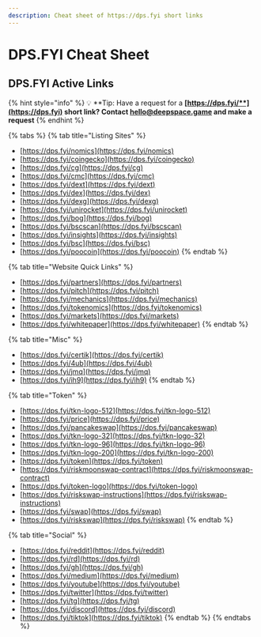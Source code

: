```yaml
---
description: Cheat sheet of https://dps.fyi short links
---
```

# DPS.FYI Cheat Sheet

## **DPS.FYI Active Links**

{% hint style="info" %}
💡 **Tip: Have a request for a **[**https://dps.fyi/**](https://dps.fyi)** short link? Contact **[**hello@deepspace.game**](mailto:hello@deepspace.game)** and make a request**
{% endhint %}

{% tabs %}
{% tab title="Listing Sites" %}
* [https://dps.fyi/nomics](https://dps.fyi/nomics)
* [https://dps.fyi/coingecko](https://dps.fyi/coingecko)
* [https://dps.fyi/cg](https://dps.fyi/cg)
* [https://dps.fyi/cmc](https://dps.fyi/cmc)
* [https://dps.fyi/dext](https://dps.fyi/dext)
* [https://dps.fyi/dex](https://dps.fyi/dex)
* [https://dps.fyi/dexg](https://dps.fyi/dexg)
* [https://dps.fyi/unirocket](https://dps.fyi/unirocket)
* [https://dps.fyi/bog](https://dps.fyi/bog)
* [https://dps.fyi/bscscan](https://dps.fyi/bscscan)
* [https://dps.fyi/insights](https://dps.fyi/insights)
* [https://dps.fyi/bsc](https://dps.fyi/bsc)
* [https://dps.fyi/poocoin](https://dps.fyi/poocoin)
{% endtab %}

{% tab title="Website Quick Links" %}
* [https://dps.fyi/partners](https://dps.fyi/partners)
* [https://dps.fyi/pitch](https://dps.fyi/pitch)
* [https://dps.fyi/mechanics](https://dps.fyi/mechanics)
* [https://dps.fyi/tokenomics](https://dps.fyi/tokenomics)
* [https://dps.fyi/markets](https://dps.fyi/markets)
* [https://dps.fyi/whitepaper](https://dps.fyi/whitepaper)
{% endtab %}

{% tab title="Misc" %}
* [https://dps.fyi/certik](https://dps.fyi/certik)
* [https://dps.fyi/4ub](https://dps.fyi/4ub)
* [https://dps.fyi/jmq](https://dps.fyi/jmq)
* [https://dps.fyi/ih9](https://dps.fyi/ih9)
{% endtab %}

{% tab title="Token" %}
* [https://dps.fyi/tkn-logo-512](https://dps.fyi/tkn-logo-512)
* [https://dps.fyi/price](https://dps.fyi/price)
* [https://dps.fyi/pancakeswap](https://dps.fyi/pancakeswap)
* [https://dps.fyi/tkn-logo-32](https://dps.fyi/tkn-logo-32)
* [https://dps.fyi/tkn-logo-96](https://dps.fyi/tkn-logo-96)
* [https://dps.fyi/tkn-logo-200](https://dps.fyi/tkn-logo-200)
* [https://dps.fyi/token](https://dps.fyi/token)
* [https://dps.fyi/riskmoonswap-contract](https://dps.fyi/riskmoonswap-contract)
* [https://dps.fyi/token-logo](https://dps.fyi/token-logo)
* [https://dps.fyi/riskswap-instructions](https://dps.fyi/riskswap-instructions)
* [https://dps.fyi/swap](https://dps.fyi/swap)
* [https://dps.fyi/riskswap](https://dps.fyi/riskswap)
{% endtab %}

{% tab title="Social" %}
* [https://dps.fyi/reddit](https://dps.fyi/reddit)
* [https://dps.fyi/rd](https://dps.fyi/rd)
* [https://dps.fyi/gh](https://dps.fyi/gh)
* [https://dps.fyi/medium](https://dps.fyi/medium)
* [https://dps.fyi/youtube](https://dps.fyi/youtube)
* [https://dps.fyi/twitter](https://dps.fyi/twitter)
* [https://dps.fyi/tg](https://dps.fyi/tg)
* [https://dps.fyi/discord](https://dps.fyi/discord)
* [https://dps.fyi/tiktok](https://dps.fyi/tiktok)
{% endtab %}
{% endtabs %}

###

###
